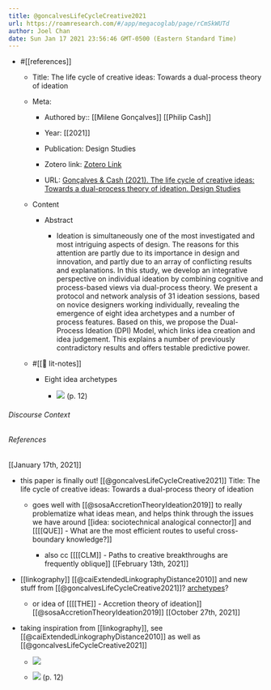 ```yaml
---
title: @goncalvesLifeCycleCreative2021
url: https://roamresearch.com/#/app/megacoglab/page/rCmSkWUTd
author: Joel Chan
date: Sun Jan 17 2021 23:56:46 GMT-0500 (Eastern Standard Time)
---
```


- #[[references]]

    - Title: The life cycle of creative ideas: Towards a dual-process theory of ideation

    - Meta:

        - Authored by:: [[Milene Gonçalves]] [[Philip Cash]]

        - Year: [[2021]]

        - Publication: Design Studies

        - Zotero link: [Zotero Link](zotero://select/items/1_MWVIJ7ZF)

        - URL: [Gonçalves & Cash (2021). The life cycle of creative ideas: Towards a dual-process theory of ideation. Design Studies](http://www.sciencedirect.com/science/article/pii/S0142694X20300764)

    - Content

        - Abstract

            - Ideation is simultaneously one of the most investigated and most intriguing aspects of design. The reasons for this attention are partly due to its importance in design and innovation, and partly due to an array of conflicting results and explanations. In this study, we develop an integrative perspective on individual ideation by combining cognitive and process-based views via dual-process theory. We present a protocol and network analysis of 31 ideation sessions, based on novice designers working individually, revealing the emergence of eight idea archetypes and a number of process features. Based on this, we propose the Dual-Process Ideation (DPI) Model, which links idea creation and idea judgement. This explains a number of previously contradictory results and offers testable predictive power.

    - #[[📝 lit-notes]]

        - Eight idea archetypes

            - ![](https://firebasestorage.googleapis.com/v0/b/firescript-577a2.appspot.com/o/imgs%2Fapp%2Fmegacoglab%2FOv52xmnXy1.png?alt=media&token=8eac3b10-cc56-42ed-b0e4-9f26242f22d5) (p. 12)

###### Discourse Context



###### References

[[January 17th, 2021]]

- this paper is finally out! [[@goncalvesLifeCycleCreative2021]] Title: The life cycle of creative ideas: Towards a dual-process theory of ideation

    - goes well with [[@sosaAccretionTheoryIdeation2019]] to really problematize what ideas mean, and helps think through the issues we have around [[idea: sociotechnical analogical connector]] and [[[[QUE]] - What are the most efficient routes to useful cross-boundary knowledge?]]

        - also cc [[[[CLM]] - Paths to creative breakthroughs are frequently oblique]]
[[February 13th, 2021]]

- [[linkography]] [[@caiExtendedLinkographyDistance2010]] and new stuff from [[@goncalvesLifeCycleCreative2021]]? [archetypes](![](https://firebasestorage.googleapis.com/v0/b/firescript-577a2.appspot.com/o/imgs%2Fapp%2Fmegacoglab%2FOv52xmnXy1.png?alt=media&token=8eac3b10-cc56-42ed-b0e4-9f26242f22d5) (p. 12))?

    - or idea of [[[[THE]] - Accretion theory of ideation]] [[@sosaAccretionTheoryIdeation2019]]
[[October 27th, 2021]]

- taking inspiration from [[linkography]], see [[@caiExtendedLinkographyDistance2010]] as well as [[@goncalvesLifeCycleCreative2021]]

    - ![](https://firebasestorage.googleapis.com/v0/b/firescript-577a2.appspot.com/o/imgs%2Fapp%2Fmegacoglab%2Fw3I49J3gXf.png?alt=media&token=653c46ad-4f45-428c-8850-afd068cc7173)

    - ![](https://firebasestorage.googleapis.com/v0/b/firescript-577a2.appspot.com/o/imgs%2Fapp%2Fmegacoglab%2FOv52xmnXy1.png?alt=media&token=8eac3b10-cc56-42ed-b0e4-9f26242f22d5) (p. 12)

